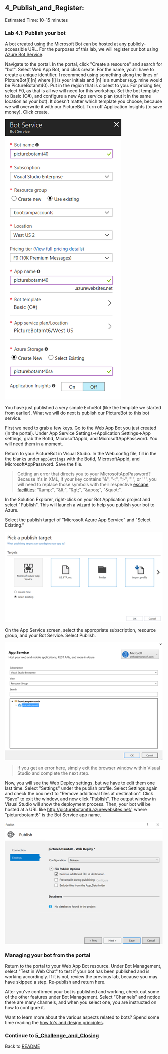 ## 4_Publish_and_Register:
Estimated Time: 10-15 minutes

### Lab 4.1: Publish your bot

A bot created using the Microsoft Bot can be hosted at any publicly-accessible URL.  For the purposes of this lab, we will register our bot using [Azure Bot Service](https://docs.microsoft.com/en-us/bot-framework/bot-service-overview-introduction).

Navigate to the portal. In the portal, click "Create a resource" and search for "bot". Select Web App Bot, and click create. For the name, you'll have to create a unique identifier. I recommend using something along the lines of PictureBot[i][n] where [i] is your initials and [n] is a number (e.g. mine would be PictureBotamt40). Put in the region that is closest to you.
For pricing tier, select F0, as that is all we will need for this workshop. Set the bot template to Basic (C#), and configure a new App service plan (put it in the same location as your bot). It doesn't matter which template you choose, because we will overwrite it with our PictureBot. Turn off Application Insights (to save money). Click create.

![Create an Azure Bot Service](./resources/assets/CreateBot.png) 

You have just published a very simple EchoBot (like the template we started from earlier). What we will do next is publish our PictureBot to this bot service.

First we need to grab a few keys. Go to the Web App Bot you just created (in the portal). Under App Service Settings->Application Settings->App settings, grab the BotId, MicrosoftAppId, and MicrosoftAppPassword. You will need them in a moment.

Return to your PictureBot in Visual Studio. In the Web.config file, fill in the the blanks under `appSettings` with the BotId, MicrosoftAppId, and MicrosoftAppPassword. Save the file. 

> Getting an error that directs you to your MicrosoftAppPassword? Because it's in XML, if your key contains "&", "<", ">", "'", or '"', you will need to replace those symbols with their respective [escape facilities](https://en.wikipedia.org/wiki/XML#Characters_and_escaping): "\&amp;", "\&lt;", "\&gt;", "\&apos;", "\&quot;". 

In the Solution Explorer, right-click on your Bot Application project and select "Publish".  This will launch a wizard to help you publish your bot to Azure.  

Select the publish target of "Microsoft Azure App Service" and "Select Existing."  

![Publish Bot to Azure App Service](./resources/assets/SelectExisting.png) 

On the App Service screen, select the appropriate subscription, resource group, and your Bot Service. Select Publish.

![Create App Service](./resources/assets/AzureAppService.png) 

> If you get an error here, simply exit the browser window within Visual Studio and complete the next step.

Now, you will see the Web Deploy settings, but we have to edit them one last time. Select "Settings" under the publish profile. Select Settings again and check the box next to "Remove additional files at destination". Click "Save" to exit the window, and now click "Publish".  The output window in Visual Studio will show the deployment process.  Then, your bot will be hosted at a URL like http://picturebotamt6.azurewebsites.net/, where "picturebotamt6" is the Bot Service app name.  

![Edit the Settings](./resources/assets/RemoveFiles.png) 

### Managing your bot from the portal

Return to the portal to your Web App Bot resource. Under Bot Management, select "Test in Web Chat" to test if your bot has been published and is working accordingly. If it is not, review the previous lab, because you may have skipped a step. Re-publish and return here.

After you've confirmed your bot is published and working, check out some of the other features under Bot Management. Select "Channels" and notice there are many channels, and when you select one, you are instructed on how to configure it. 

Want to learn more about the various aspects related to bots? Spend some time reading the [how to's and design principles](https://docs.microsoft.com/en-us/bot-framework/bot-service-design-principles).

### Continue to [5_Challenge_and_Closing](./5_Challenge_and_Closing.md)  
Back to [README](./0_README.md)